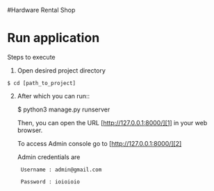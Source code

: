 #Hardware Rental Shop

Run application
===============

Steps to execute

1. Open desired project directory
```shell
$ cd [path_to_project]
```

2. After which you can run::

    $ python3 manage.py runserver

    Then, you can open the URL [http://127.0.0.1:8000/][1] in your web browser.
    
    To access Admin console go to [http://127.0.0.1:8000/][2]

    Admin credentials are
    
        Username : admin@gmail.com

        Password : ioioioio

[1]: http://127.0.0.1:8000/
[2]: http://127.0.0.1:8000/admin
